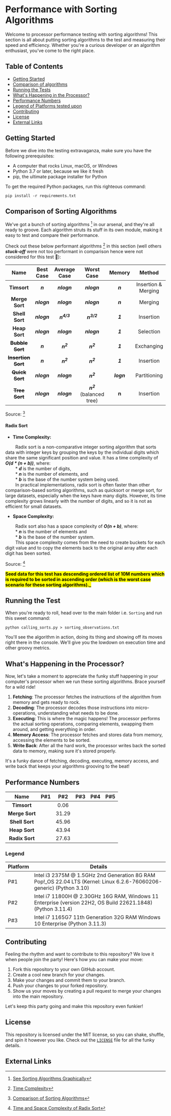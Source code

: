 # Performance with Sorting Algorithms

Welcome to processor performance testing with sorting algorithms! This section is all about putting sorting
algorithms to the test and measuring their speed and efficiency. Whether you're a curious developer or an algorithm
enthusiast, you've come to the right place.

## Table of Contents

- [Getting Started](#getting-started)
- [Comparison of algorithms](#comparison-of-algorithms)
- [Running the Tests](#running-the-test)
- [What's Happening in the Processor?](#whats-happening-in-the-processor)
- [Performance Numbers](#performance-numbers)
- [Legend of Platforms tested upon](#legend)
- [Contributing](#contributing)
- [License](#license)
- [External Links](#external-links)

## Getting Started

Before we dive into the testing extravaganza, make sure you have the following prerequisites:

- A computer that rocks Linux, macOS, or Windows
- Python 3.7 or later, because we like it fresh
- pip, the ultimate package installer for Python

To get the required Python packages, run this righteous command:

```
pip install -r requirements.txt
```

## Comparison of Sorting Algorithms

We've got a bunch of sorting algorithms [^3] in our arsenal, and they're all ready to groove. Each algorithm struts its
stuff in its own module, making it easy to test and compare their performance.

Check out these below performant algorithms [^4] in this section (well others **_stuck-off_** were not too performant in
comparison hence were not considered for this test :beers:):

|        **Name**        | **Best Case** |   **Average Case**    |             **Worst Case**              | **Memory** |     **Method**      | 
|:----------------------:|:-------------:|:---------------------:|:---------------------------------------:|:----------:|:-------------------:|
|      **Timsort**       |    **_n_**    |      **_nlogn_**      |               **_nlogn_**               |  _**n**_   | Insertion & Merging |
|     **Merge Sort**     |  **_nlogn_**  |      **_nlogn_**      |               **_nlogn_**               |  **_n_**   |       Merging       |
|     **Shell Sort**     |  **_nlogn_**  | **_n<sup>4/3</sup>_** |          **_n<sup>3/2</sup>_**          |  **_1_**   |      Insertion      |
|     **Heap Sort**      |  **_nlogn_**  |      **_nlogn_**      |               **_nlogn_**               |  **_1_**   |      Selection      |
|  ~~**Bubble Sort**~~   |    **_n_**    |  **_n<sup>2</sup>_**  |           **_n<sup>2</sup>_**           |  **_1_**   |     Exchanging      |
| ~~**Insertion Sort**~~ |    **_n_**    |  **_n<sup>2</sup>_**  |           **_n<sup>2</sup>_**           |  **_1_**   |      Insertion      |
|   ~~**Quick Sort**~~   |  **_nlogn_**  |      **_nlogn_**      |           **_n<sup>2</sup>_**           | **_logn_** |    Partitioning     |
|   ~~**Tree Sort**~~    |  **_nlogn_**  |      **_nlogn_**      | **_n<sup>2</sup>_**<br> (balanced tree) |   **n**    |      Insertion      |

Source: [^1]

#### Radix Sort

* **Time Complexity:**

&nbsp;&nbsp;&nbsp;&nbsp;&nbsp;&nbsp;&nbsp;&nbsp;Radix sort is a non-comparative integer sorting algorithm that sorts
data with integer keys by grouping the keys by the individual digits which share the same significant position and
value. It has a time complexity of **_O(d * (n + b))_**, where:<br>
&nbsp;&nbsp;&nbsp;&nbsp;&nbsp;&nbsp;&nbsp;&nbsp;* **_d_** is the number of digits,<br>
&nbsp;&nbsp;&nbsp;&nbsp;&nbsp;&nbsp;&nbsp;&nbsp;* **_n_** is the number of elements, and<br>
&nbsp;&nbsp;&nbsp;&nbsp;&nbsp;&nbsp;&nbsp;&nbsp;* **_b_** is the base of the number system being used.<br>
&nbsp;&nbsp;&nbsp;&nbsp;&nbsp;&nbsp;&nbsp;&nbsp;In practical implementations, radix sort is often faster than other
comparison-based sorting algorithms, such as quicksort or merge sort, for large datasets, especially when the keys have
many digits. However, its time complexity grows linearly with the number of digits, and so it is not as efficient for
small datasets.

* **Space Complexity:**

&nbsp;&nbsp;&nbsp;&nbsp;&nbsp;&nbsp;&nbsp;&nbsp;Radix sort also has a space complexity of **_O(n + b)_**, where:<br>
&nbsp;&nbsp;&nbsp;&nbsp;&nbsp;&nbsp;&nbsp;&nbsp;* **_n_** is the number of elements and<br>
&nbsp;&nbsp;&nbsp;&nbsp;&nbsp;&nbsp;&nbsp;&nbsp;* **_b_** is the base of the number system.<br>
&nbsp;&nbsp;&nbsp;&nbsp;&nbsp;&nbsp;&nbsp;&nbsp;This space complexity comes from the need to create buckets for each
digit value and to copy the elements back to the
original array after each digit has been sorted.

Source: [^2]

<mark>**Seed data for this test has descending ordered list of 10M numbers which is required to be sorted in
ascending order (which is the worst case scenario for these sorting algorithms)._**</mark>

## Running the Test

When you're ready to roll, head over to the main folder i.e. `Sorting` and run this sweet command:

```
python calling_sorts.py > sorting_observations.txt
```

You'll see the algorithm in action, doing its thing and showing off its moves right there in the console. We'll give you
the lowdown on execution time and other groovy metrics.

## What's Happening in the Processor?

Now, let's take a moment to appreciate the funky stuff happening in your computer's processor when we run these sorting
algorithms. Brace yourself for a wild ride!

1. **Fetching**: The processor fetches the instructions of the algorithm from memory and gets ready to rock.
2. **Decoding**: The processor decodes those instructions into micro-operations, understanding what needs to be done.
3. **Executing**: This is where the magic happens! The processor performs the actual sorting operations, comparing
   elements, swapping them around, and getting everything in order.
4. **Memory Access**: The processor fetches and stores data from memory, accessing the elements to be sorted.
5. **Write Back**: After all the hard work, the processor writes back the sorted data to memory, making sure it's stored
   properly.

It's a funky dance of fetching, decoding, executing, memory access, and write back that keeps your algorithms grooving
to the beat!

## Performance Numbers

|    **Name**    | **P#1** | **P#2** | **P#3** | **P#4** | **P#5** | 
|:--------------:|:-------:|:-------:|:-------:|:-------:|:-------:|
|  **Timsort**   |         |  0.06   |         |         |         |
| **Merge Sort** |         |  31.29  |         |         |         |
| **Shell Sort** |         |  45.96  |         |         |         |
| **Heap Sort**  |         |  43.94  |         |         |         |
| **Radix Sort** |         |  27.63  |         |         |         |

### **Legend**

| **Platform** | **Details**                                                                                                          |
|--------------|----------------------------------------------------------------------------------------------------------------------|
| P#1          | Intel i3 2375M @ 1.5GHz 2nd Generation 8G RAM Pop!_OS 22.04 LTS (Kernel: Linux 6.2.6-76060206-generic) (Python 3.10) |
| P#2          | Intel i7 11800H @ 2.30GHz 16G RAM, Windows 11 Enterprise (version 22H2, OS Build 22621.1848) (Python 3.11.4)         |
| P#3          | Intel i7 1165G7 11th Generation 32G RAM Windows 10 Enterprise (Python 3.11.3)                                        |

## Contributing

Feeling the rhythm and want to contribute to this repository? We love it when people join the party! Here's how you can
make your move:

1. Fork this repository to your own GitHub account.
2. Create a cool new branch for your changes.
3. Make your changes and commit them to your branch.
4. Push your changes to your forked repository.
5. Show us your moves by creating a pull request to merge your changes into the main repository.

Let's keep this party going and make this repository even funkier!

## License

This repository is licensed under the MIT license, so you can shake, shuffle, and spin it however you like. Check out
the [`LICENSE`](../../LICENSE) file for all the funky details.

## External Links

[^1]: [Comparison of Sorting Algorithms](https://en.wikipedia.org/wiki/Sorting_algorithm#Comparison_of_algorithms)
[^2]: [Time and Space Complexity of Radix Sort](https://www.geeksforgeeks.org/radix-sort/)
[^3]: [See Sorting Algorithms Graphically](https://www.cs.usfca.edu/~galles/visualization/ComparisonSort.html)
[^4]: [Time Complexity](https://en.wikipedia.org/wiki/Time_complexity)




